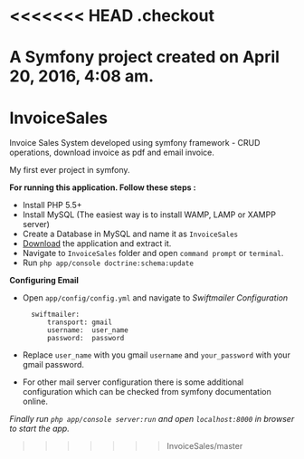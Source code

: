 <<<<<<< HEAD
.checkout
=========

A Symfony project created on April 20, 2016, 4:08 am.
=======
# InvoiceSales
Invoice Sales System developed using symfony framework - CRUD operations, download invoice as pdf and email invoice.

My first ever project in symfony.

**For running this application. Follow these steps :**
- Install PHP 5.5+
- Install MySQL (The easiest way is to install WAMP, LAMP or XAMPP server)
- Create a Database in MySQL and name it as `InvoiceSales`
- [Download](http://github.com/faizanakram99/InvoiceSales/archive/master.zip) the application and extract it.
- Navigate to `InvoiceSales` folder and open `command prompt` or `terminal`.
- Run `php app/console doctrine:schema:update`

**Configuring Email**
- Open `app/config/config.yml` and navigate to *Swiftmailer Configuration*

        swiftmailer:
            transport: gmail
            username:  user_name
            password:  password

- Replace `user_name` with you gmail `username` and `your_password` with your gmail password.
- For other mail server configuration there is some additional configuration which can be checked from symfony documentation online.


*Finally run `php app/console server:run` and open `localhost:8000` in browser to start the app.*



>>>>>>> InvoiceSales/master
